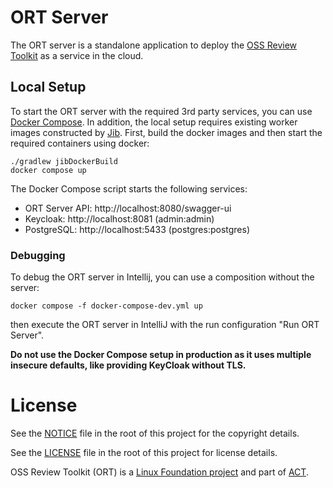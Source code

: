# ORT Server

The ORT server is a standalone application to deploy the
[OSS Review Toolkit](https://github.com/oss-review-toolkit/ort) as a service in the cloud.

## Local Setup

To start the ORT server with the required 3rd party services, you can use
[Docker Compose](https://docs.docker.com/compose/). In addition, the local setup requires existing worker images
constructed by [Jib](https://github.com/GoogleContainerTools/jib). First, build the docker images and then start the
required containers using docker:

```shell
./gradlew jibDockerBuild
docker compose up
```

The Docker Compose script starts the following services:

* ORT Server API: http://localhost:8080/swagger-ui
* Keycloak: http://localhost:8081 (admin:admin)
* PostgreSQL: http://localhost:5433 (postgres:postgres)

### Debugging

To debug the ORT server in Intellij, you can use a composition without the server:

```shell
docker compose -f docker-compose-dev.yml up
```

then execute the ORT server in IntelliJ with the run configuration "Run ORT Server".

**Do not use the Docker Compose setup in production as it uses multiple insecure defaults, like providing KeyCloak
without TLS.**

# License

See the [NOTICE](./NOTICE) file in the root of this project for the copyright details.

See the [LICENSE](./LICENSE) file in the root of this project for license details.

OSS Review Toolkit (ORT) is a [Linux Foundation project](https://www.linuxfoundation.org) and part of
[ACT](https://automatecompliance.org/).
